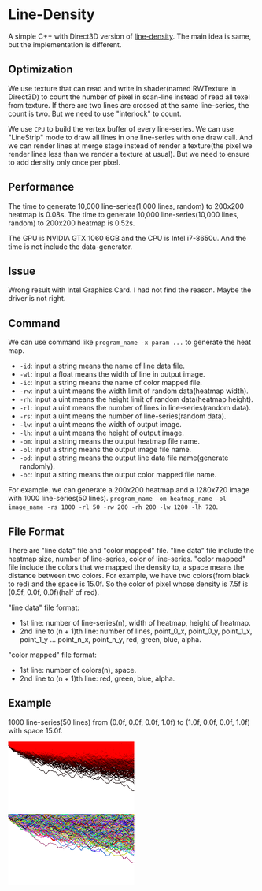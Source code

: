 # Line-Density

A simple C++ with Direct3D version of [line-density](https://github.com/domoritz/line-density). The main idea is same, but the implementation is different.

## Optimization

We use texture that can read and write in shader(named RWTexture in Direct3D) to count the number of pixel in scan-line instead of read all texel from texture. If there are two lines are crossed at the same line-series, the count is two. But we need to use "interlock" to count.

We use `CPU` to build the vertex buffer of every line-series. We can use "LineStrip" mode to draw all lines in one line-series with one draw call. And we can render lines at merge stage instead of render a texture(the pixel we render lines less than we render a texture at usual). But we need to ensure to add density only once per pixel.

## Performance

The time to generate 10,000 line-series(1,000 lines, random) to 200x200 heatmap is 0.08s.
The time to generate 10,000 line-series(10,000 lines, random) to 200x200 heatmap is 0.52s.

The GPU is NVIDIA GTX 1060 6GB and the CPU is Intel i7-8650u. And the time is not include the data-generator.

## Issue

Wrong result with Intel Graphics Card. I had not find the reason. Maybe the driver is not right.

## Command

We can use command like `program_name -x param ...` to generate the heat map. 

- `-id`: input a string means the name of line data file.
- `-wl`: input a float means the width of line in output image.
- `-ic`: input a string means the name of color mapped file.
- `-rw`: input a uint means the width limit of random data(heatmap width).
- `-rh`: input a uint means the height limit of random data(heatmap height).
- `-rl`: input a uint means the number of lines in line-series(random data).
- `-rs`: input a uint means the number of line-series(random data).
- `-lw`: input a uint means the width of output image.
- `-lh`: input a uint means the height of output image.
- `-om`: input a string means the output heatmap file name.
- `-ol`: input a string means the output image file name.
- `-od`: input a string means the output line data file name(generate randomly).
- `-oc`: input a string means the output color mapped file name.

For example. we can generate a 200x200 heatmap and a 1280x720 image with 1000 line-series(50 lines). `program_name -om heatmap_name -ol image_name -rs 1000 -rl 50 -rw 200 -rh 200 -lw 1280 -lh 720`.

## File Format

There are "line data" file and "color mapped" file. "line data" file include the heatmap size, number of line-series, color of line-series. "color mapped" file include the colors that we mapped the density to, a space means the distance between two colors. For example, we have two colors(from black to red) and the space is 15.0f. So the color of pixel whose density is 7.5f is (0.5f, 0.0f, 0.0f)(half of red).

"line data" file format:

- 1st line: number of line-series(n), width of heatmap, height of heatmap.
- 2nd line to (n + 1)th line: number of lines, point_0_x, point_0_y, point_1_x, point_1_y ... point_n_x, point_n_y, red, green, blue, alpha.

"color mapped" file format:

- 1st line: number of colors(n), space.
- 2nd line to (n + 1)th line: red, green, blue, alpha.

## Example

1000 line-series(50 lines) from (0.0f, 0.0f, 0.0f, 1.0f) to (1.0f, 0.0f, 0.0f, 1.0f) with space 15.0f.

![Heatmap](./image.png)
![image](./sharp.png)
